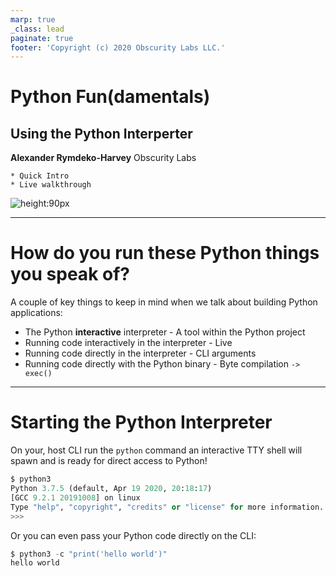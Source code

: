 ```yaml
---
marp: true
_class: lead
paginate: true
footer: 'Copyright (c) 2020 Obscurity Labs LLC.'
---
```


# Python Fun(damentals)
## Using the Python Interperter

**Alexander Rymdeko-Harvey**
Obscurity Labs
```text
* Quick Intro
* Live walkthrough
```

![height:90px](https://obscuritylabs.com/wp-content/uploads/2019/11/OL-3d-landscape-positive-transparent.png)

---
# How do you run these Python things you speak of?

A couple of key things to keep in mind when we talk about building Python applications:

* The Python **interactive** interpreter - A tool within the Python project
* Running code interactively in the interpreter - Live
* Running code directly in the interpreter - CLI arguments
* Running code directly with the Python binary - Byte compilation `-> exec()`

---
# Starting the Python Interpreter

On your, host CLI run the `python` command an interactive TTY shell will spawn and is ready for direct access to Python!

```Python
$ python3
Python 3.7.5 (default, Apr 19 2020, 20:18:17) 
[GCC 9.2.1 20191008] on linux
Type "help", "copyright", "credits" or "license" for more information.
>>> 

```

Or you can even pass your Python code directly on the CLI:

```Python
$ python3 -c "print('hello world')"
hello world
```
